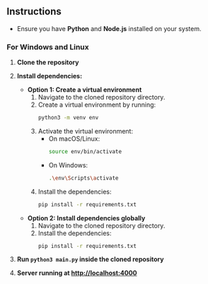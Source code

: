 ## Instructions

- Ensure you have **Python** and **Node.js** installed on your system.

### For Windows and Linux

1. **Clone the repository**
2. **Install dependencies:**

   - **Option 1: Create a virtual environment**
     1. Navigate to the cloned repository directory.
     2. Create a virtual environment by running:
        ```sh
        python3 -m venv env
        ```
     3. Activate the virtual environment:
        - On macOS/Linux:
          ```sh
          source env/bin/activate
          ```
        - On Windows:
          ```sh
          .\env\Scripts\activate
          ```
     4. Install the dependencies:
        ```sh
        pip install -r requirements.txt
        ```
   - **Option 2: Install dependencies globally**
     1. Navigate to the cloned repository directory.
     2. Install the dependencies:
        ```sh
        pip install -r requirements.txt
        ```

3. **Run `python3 main.py` inside the cloned repository**
4. **Server running at [http://localhost:4000](http://localhost:4000)**
